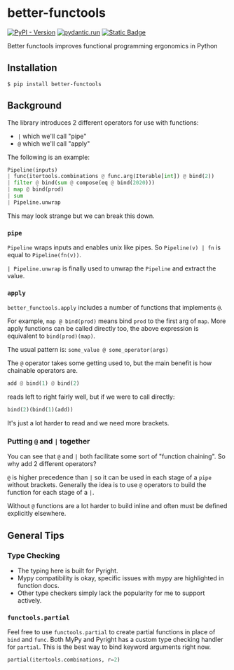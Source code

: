 # better-functools
[![PyPI - Version](https://img.shields.io/pypi/v/better-functools)](https://pypi.org/p/better-functools)
[![pydantic.run](https://img.shields.io/badge/Sandbox-1e293b?logo=pydantic)](https://pydantic.run/store/a075fad4d27ad9d0)
[![Static Badge](https://img.shields.io/badge/Documentaion-blue)](https://jamie-chang.github.io/better-functools/)

Better functools improves functional programming ergonomics in Python

## Installation
```
$ pip install better-functools
```

## Background

The library introduces 2 different operators for use with functions:
- `|` which we'll call "pipe"
- `@` which we'll call "apply"


The following is an example:
```python
Pipeline(inputs)
| func(itertools.combinations @ func.arg(Iterable[int]) @ bind(2))
| filter @ bind(sum @ compose(eq @ bind(2020)))
| map @ bind(prod)
| sum
| Pipeline.unwrap
```

This may look strange but we can break this down.

### `pipe`
`Pipeline` wraps inputs and enables unix like pipes.
So `Pipeline(v) | fn` is equal to `Pipeline(fn(v))`.

`| Pipeline.unwrap` is finally used to unwrap the `Pipeline` and extract the value.


### `apply`
`better_functools.apply` includes a number of functions that implements `@`.

For example, `map @ bind(prod)` means bind `prod` to the first arg of `map`.
More apply functions can be called directly too, the above expression is equivalent to
`bind(prod)(map)`.

The usual pattern is: `some_value @ some_operator(args)`

The `@` operator takes some getting used to, but the main benefit is how chainable operators are.

```python
add @ bind(1) @ bind(2)
```
reads left to right fairly well, but if we were to call directly:

```python
bind(2)(bind(1)(add))
```
It's just a lot harder to read and we need more brackets.


### Putting `@` and `|` together
You can see that `@` and `|` both facilitate some sort of "function chaining". So why add 2
different operators?

`@` is higher precedence than `|` so it can be used in each stage of a `pipe` without brackets.
Generally the idea is to use `@` operators to build the function for each stage of a `|`.

Without `@` functions are a lot harder to build inline and often must be defined explicitly
elsewhere.

## General Tips

### Type Checking
- The typing here is built for Pyright.
- Mypy compatibility is okay, specific issues with mypy are highlighted in function docs.
- Other type checkers simply lack the popularity for me to support actively.

### `functools.partial`
Feel free to use `functools.partial` to create partial functions in place of `bind` and `func`.
Both MyPy and Pyright has a custom type checking handler for `partial`. This is the best way to 
bind keyword arguments right now.

```python
partial(itertools.combinations, r=2)
```

